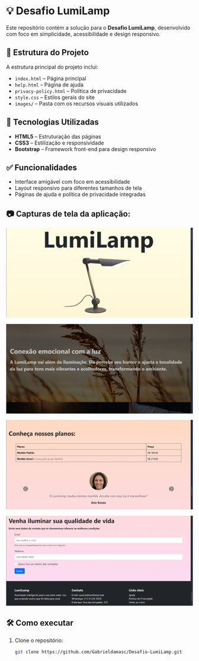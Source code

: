 # 💡 Desafio LumiLamp

Este repositório contém a solução para o **Desafio LumiLamp**, desenvolvido com foco em simplicidade, acessibilidade e design responsivo.

## 📁 Estrutura do Projeto

A estrutura principal do projeto inclui:

- `index.html` – Página principal
- `help.html` – Página de ajuda
- `privacy-policy.html` – Política de privacidade
- `style.css` – Estilos gerais do site
- `images/` – Pasta com os recursos visuais utilizados

## 🚀 Tecnologias Utilizadas

- **HTML5** – Estruturação das páginas
- **CSS3** – Estilização e responsividade
- **Bootstrap** – Framework front-end para design responsivo

## ✅ Funcionalidades

- Interface amigável com foco em acessibilidade
- Layout responsivo para diferentes tamanhos de tela
- Páginas de ajuda e política de privacidade integradas

## 📷 Capturas de tela da aplicação:
  ![Início da página](images/img-start.png)

  ![Conteúdo informativo](images/img-mid.png)
  
  ![Seção de avaliação](images/img-tb.png)

  ![Conteúdos adicionais](images/img-end.png)
  

## 🛠️ Como executar

1. Clone o repositório:
   ```bash
   git clone https://github.com/Gabrieldamasc/Desafio-LumiLamp.git

